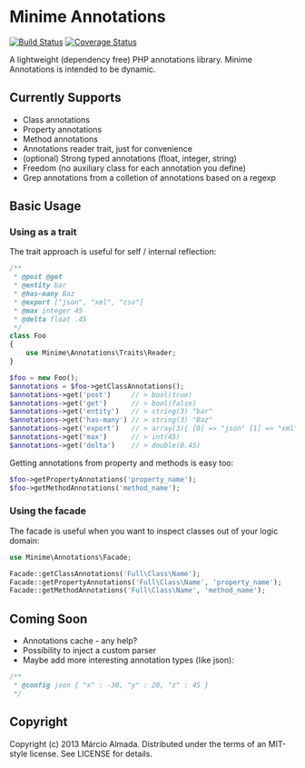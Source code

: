 Minime Annotations
==================

[![Build Status](https://travis-ci.org/marcioAlmada/minime.annotations.png?branch=master)](https://travis-ci.org/marcioAlmada/minime.annotations)
[![Coverage Status](https://coveralls.io/repos/marcioAlmada/minime.annotations/badge.png?branch=master)](https://coveralls.io/r/marcioAlmada/minime.annotations?branch=master)

A lightweight (dependency free) PHP annotations library. Minime Annotations is intended to be dynamic.

## Currently Supports

* Class annotations
* Property annotations
* Method annotations
* Annotations reader trait, just for convenience
* (optional) Strong typed annotations (float, integer, string)
* Freedom (no auxiliary class for each annotation you define)
* Grep annotations from a colletion of annotations based on a regexp

## Basic Usage

### Using as a trait

The trait approach is useful for self / internal reflection:

```php
/**
 * @post @get
 * @entity bar
 * @has-many Baz
 * @export ["json", "xml", "csv"]
 * @max integer 45
 * @delta float .45
 */
class Foo
{
    use Minime\Annotations\Traits\Reader;
}

$foo = new Foo();
$annotations = $foo->getClassAnnotations();
$annotations->get('post')     // > bool(true)
$annotations->get('get') 	  // > bool(false)
$annotations->get('entity')   // > string(3) "bar"
$annotations->get('has-many') // > string(3) "Baz"
$annotations->get('export')   // > array(3){ [0] => "json" [1] => "xml" [2] => "csv" }
$annotations->get('max')      // > int(45)
$annotations->get('delta')    // > double(0.45)
```

Getting annotations from property and methods is easy too:

```php
$foo->getPropertyAnnotations('property_name');
$foo->getMethodAnnotations('method_name');
```

### Using the facade

The facade is useful when you want to inspect classes out of your logic domain:

```php
use Minime\Annotations\Facade;

Facade::getClassAnnotations('Full\Class\Name');
Facade::getPropertyAnnotations('Full\Class\Name', 'property_name');
Facade::getMethodAnnotations('Full\Class\Name', 'method_name');
```

## Coming Soon

* Annotations cache - any help?
* Possibility to inject a custom parser
* Maybe add more interesting annotation types (like json):

```php
/**
 * @config json { "x" : -30, "y" : 20, "z" : 45 }
 */
```

## Copyright

Copyright (c) 2013 Márcio Almada. Distributed under the terms of an MIT-style license. See LICENSE for details.